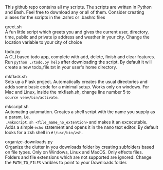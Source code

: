 This github repo contains all my scripts. The scripts are written in Python and Bash. Feel free to download any or all of them. Consider creating aliases for the scripts in the .zshrc or .bashrc files

greet.sh
</br>
A fun little script which greets you and gives the current user, directory, time, public and private ip address and weather in your city. Change the location variable to your city of choice

todo.py
</br>
A CLI based todo app, complete with add, delete, finish and clear features. Run ```python ./todo.py help``` after downloading the script. By default it will create a new todo_file.txt in your user's home directory.

mkflask.sh
</br>
Sets up a Flask project. Automatically creates the usual directories and adds some basic code for a minimal setup. Works only on windows. For Mac and Linux, inside the mkflash.sh, change line number 5 to </br> ```source venv/bin/activate```.

mkscript.sh
</br>
Automating automation. Creates a shell script with the name you supply as a param, i.e. </br> ```./mkscript.sh <file_name_no_extention>``` and makes it an excecutable. Adds a simple ```echo``` statement and opens it in the nano text editor. By default looks for a zsh shell in ```#!/usr/bin/zsh```.

organize-downloads.py
</br>
Organize the clutter in you downloads folder by creating subfolders based on file types. Only on Windows, Linux and MacOS. Only effects files. Folders and file extensions which are not supported are ignored. Change the ```PATH_TO_FILES``` varibles to point to your Downloads folder.
